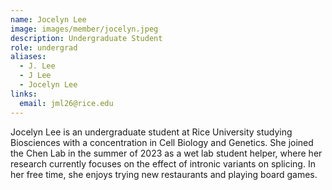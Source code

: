 ```yaml
---
name: Jocelyn Lee
image: images/member/jocelyn.jpeg
description: Undergraduate Student
role: undergrad
aliases:
  - J. Lee
  - J Lee
  - Jocelyn Lee
links:
  email: jml26@rice.edu
---
```


Jocelyn Lee is an undergraduate student at Rice University studying Biosciences with a concentration in Cell Biology and Genetics. She joined the Chen Lab in the summer of 2023 as a wet lab student helper, where her research currently focuses on the effect of intronic variants on splicing. In her free time, she enjoys trying new restaurants and playing board games.
